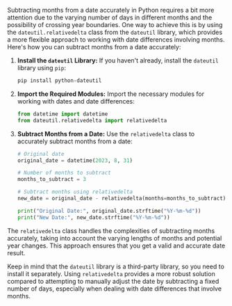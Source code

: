 Subtracting months from a date accurately in Python requires a bit more attention due to the varying number of days in different months and the possibility of crossing year boundaries. One way to achieve this is by using the `dateutil.relativedelta` class from the `dateutil` library, which provides a more flexible approach to working with date differences involving months. Here's how you can subtract months from a date accurately:

1. **Install the `dateutil` Library:**
   If you haven't already, install the `dateutil` library using `pip`:

   ```bash
   pip install python-dateutil
   ```

2. **Import the Required Modules:**
   Import the necessary modules for working with dates and date differences:

   ```python
   from datetime import datetime
   from dateutil.relativedelta import relativedelta
   ```

3. **Subtract Months from a Date:**
   Use the `relativedelta` class to accurately subtract months from a date:

   ```python
   # Original date
   original_date = datetime(2023, 8, 31)

   # Number of months to subtract
   months_to_subtract = 3

   # Subtract months using relativedelta
   new_date = original_date - relativedelta(months=months_to_subtract)

   print("Original Date:", original_date.strftime("%Y-%m-%d"))
   print("New Date:", new_date.strftime("%Y-%m-%d"))
   ```

The `relativedelta` class handles the complexities of subtracting months accurately, taking into account the varying lengths of months and potential year changes. This approach ensures that you get a valid and accurate date result.

Keep in mind that the `dateutil` library is a third-party library, so you need to install it separately. Using `relativedelta` provides a more robust solution compared to attempting to manually adjust the date by subtracting a fixed number of days, especially when dealing with date differences that involve months.
